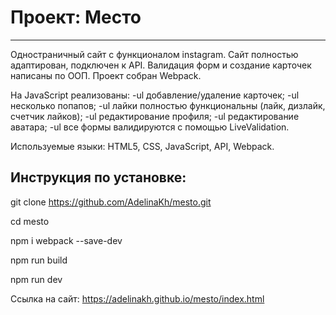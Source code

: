 # Проект: Место
---
 Одностраничный сайт с функционалом instagram. Сайт полностью адаптирован, подключен к API. Валидация форм и создание карточек написаны по ООП. Проект собран Webpack.

 На JavaScript реализованы: 
 -ul добавление/удаление карточек; 
 -ul несколько попапов; 
 -ul лайки полностью функциональны (лайк, дизлайк, счетчик лайков); 
 -ul редактирование профиля; 
 -ul редактирование аватара; 
 -ul все формы валидируются с помощью LiveValidation.

Используемые языки: HTML5, CSS, JavaScript, API, Webpack.

Инструкция по установке:
---

git clone https://github.com/AdelinaKh/mesto.git

cd mesto

npm i webpack --save-dev

npm run build

npm run dev


Ссылка на сайт: https://adelinakh.github.io/mesto/index.html


